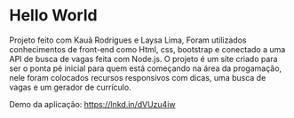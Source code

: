<h1>Hello World</h1> 
Projeto feito com Kauã Rodrigues e Laysa Lima, Foram utilizados conhecimentos de front-end como Html, css, bootstrap e conectado a uma API de busca de vagas feita com Node.js. 
O projeto é um site criado para ser o ponta pé inicial para quem está começando na área da progamação, nele foram colocados recursos responsivos com dicas, uma busca de vagas e um gerador de currículo.

Demo da aplicação:
https://lnkd.in/dVUzu4iw
